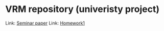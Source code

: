 # VRM repository (univeristy project)
Link: [Seminar paper](https://github.com/htha98/VRM/tree/main/paper)
Link: [Homework1](https://github.com/htha98/VRM/tree/main/homework/homework1)
